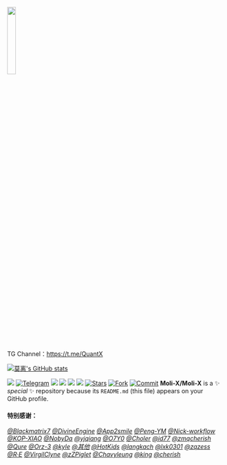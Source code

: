 <a href="https://t.me/GodMoliibot"><img src="https://raw.githubusercontent.com/Moli-X/Resources/main/Icon/Other/Hello.gif" width="20%" height="20%"></a>

TG Channel：https://t.me/QuantX

[![莫离's GitHub stats](https://github-readme-stats.vercel.app/api?username=Moli-X&show_icons=true&theme=merko)](https://github.com/Moli-X/Resources)

<a href="https://t.me/GodMoliibot"><img src='https://img.shields.io/badge/By-莫--离-green'/></a>
[![Telegram](https://img.shields.io/badge/Telegram-Channel-33A8E3)](https://t.me/Skill_XX)
[![](https://visitor-badge.glitch.me/badge?page_id=Moli-X.Moli-X)](https://github.com/GodMoli/QuanX/blob/main/File/Auto.conf)
<a href="https://github.com/Moli-X/Resources/tree/main/Script"><img src='https://img.shields.io/badge/Rewrite-v5.0-orange'/></a>
<a href="https://github.com/Moli-X/Resources/blob/main/Forown/Script.conf"><img src='https://img.shields.io/badge/Script-v2.0-red'/></a>
[![](https://img.shields.io/github/followers/Moli-X?label=follow&style=social)](https://github.com/Moli-X?tab=followers)
[![Stars](https://img.shields.io/github/stars/Moli-X/Resources)](https://github.com/Moli-X/Resources/stargazers)
[![Fork](https://img.shields.io/github/forks/Moli-X/Resources)](https://github.com/Moli-X/Resources/network/members)
[![Commit](https://img.shields.io/github/commit-activity/m/Moli-X/Resources?label=Commits)](https://github.com/Moli-X/Resources/commits/main)
**Moli-X/Moli-X** is a ✨ _special_ ✨ repository because its `README.md` (this file) appears on your GitHub profile.

#### 特别感谢：

[*@Blackmatrix7*](https://github.com/blackmatrix7/ios_rule_script) [*@DivineEngine*](https://github.com/DivineEngine) [*@App2smile*](https://github.com/app2smile/rules)  [*@Peng-YM*](https://github.com/Peng-YM) [*@Nick-workflow*](https://github.com/Nick-workflow) [*@KOP-XIAO*](https://github.com/KOP-XIAO) [*@NobyDa*](https://github.com/NobyDa) [*@yjqiang*](https://github.com/yjqiang) [*@O7Y0*](https://github.com/O7Y0) [*@Choler*](https://github.com/Choler) [*@id77*](https://github.com/id77) [*@zmqcherish*](https://github.com/zmqcherish) [*@Qure*](https://github.com/Koolson/Qure) [*@Orz-3*](https://github.com/Orz-3) [*@kyle*](https://github.com/Xirou) [*@其他*](https://github.com/GodMoli) [*@HotKids*](https://github.com/hotKids) [*@langkach*](https://github.com/langkhach270389) [*@lxk0301*](https://github.com/lxk0301) [*@zqzess*](https://github.com/zqzess/rule_for_quantumultX) [*@R·E*](https://github.com/I-am-R-E) [*@VirgilClyne*](https://github.com/VirgilClyne/iRingo#iringo) [*@zZPiglet*](https://github.com/zZPiglet/Task/tree/master)  [*@Chavyleung*](https://github.com/chavyleung)  [*@king*](https://github.com/nameking77) [*@cherish*](https://github.com/zmqcherish) 
